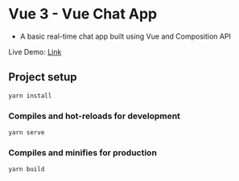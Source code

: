 # Vue 3 - Vue Chat App

- A basic real-time chat app built using Vue and Composition API

Live Demo: [Link](https://vue-chat-app-76b67.web.app/)

## Project setup

```
yarn install
```

### Compiles and hot-reloads for development

```
yarn serve
```

### Compiles and minifies for production

```
yarn build
```
